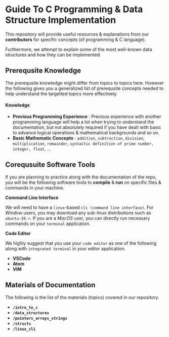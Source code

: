 # Guide To C Programming & Data Structure Implementation

This repository will provide useful resources & explanations from our **contributors** for specific concepts (of programming & C language).

Furthermore, we attempt to explain some of the most well-known data structures and how they can be implemented.

## Prerequsite Knowledge

The prerequsite knowledge might differ from topics to topics here. However the following gives you a generalized list of prerequsite concepts needed to help understand the targetted topics more effectively.

#### Knowledge

- **Previous Programming Experience** : Previous experience with another programming language will help a lot when trying to understand the documentation, but not absolutely required if you have dealt with basic to advance logical operations & mathematical backgrounds and so on.
- **Basic Mathematic Concepts** : `addition`, `subtraction`, `division`, `multiplication`, `remainder`, `syntactic definition of prime number, integer, float`, ...

## Corequsuite Software Tools

If you are planning to practice along with the documentation of the repo, you will be the following software tools to **compile** & **run** on specific files & commands in your machine.

**Command Line Interface**

We will need to have a `linux`-based `cli (command line interface)`. For _Window_ users, you may download any sub-linux distributions such as `ubuntu-20.+`. If you are a _MacOS_ user, you can directly run necessary commands on your `terminal` application.

**Code Editor**

We highly suggest that you use your `code editor` as one of the following along with `integrated terminal` in your editor application.

- **VSCode**
- **Atom**
- **VIM**

## Materials of Documentation

The following is the list of the materials (topics) covered in our repository.

- **`/intro_to_c`**
- **`/data_structures`**
- **`/pointers_arrays_strings`**
- **`/structs`**
- **`/linux_cli`**
